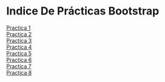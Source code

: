 # Indice De Prácticas Bootstrap
<a href="https://kevvun.github.io/Practicas%20Bootstrap/PracticaBootstrap1.html">Practica 1</a><br>
<a href="https://kevvun.github.io/Practicas%20Bootstrap/PracticaBootstrap2.html">Practica 2</a><br>
<a href="https://kevvun.github.io/Practicas%20Bootstrap/PracticaBootstrap3.html">Practica 3</a><br>
<a href="https://kevvun.github.io/Practicas%20Bootstrap/PracticaBootstrap4.html">Practica 4</a><br>
<a href="https://kevvun.github.io/Practicas%20Bootstrap/PracticaBootstrap5.html">Practica 5</a><br>
<a href="https://kevvun.github.io/Practicas%20Bootstrap/PracticaBootstrap6.html">Practica 6</a><br>
<a href="https://kevvun.github.io/Practicas%20Bootstrap/PracticaBootstrap7.html">Practica 7</a><br>
<a href="https://kevvun.github.io/Practicas%20Bootstrap/PracticaBootstrap8.html">Practica 8</a><br>

